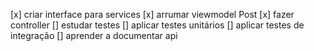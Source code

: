 [x] criar interface para services
[x] arrumar viewmodel Post
[x] fazer controller
[] estudar testes
[] aplicar testes unitários
[] aplicar testes de integração
[] aprender a documentar api